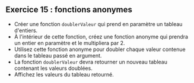 ## Exercice 15 : fonctions anonymes

- Créer une fonction `doublerValeur` qui prend en paramètre un tableau d'entiers.
- À l'intérieur de cette fonction, créez une fonction anonyme qui prendra un entier en paramètre et le multipliera par 2.
- Utilisez cette fonction anonyme pour doubler chaque valeur contenue dans le tableau passé en argument.
- La fonction `doublerValeur` devra retourner un nouveau tableau contenant les valeurs doublées.
- Affichez les valeurs du tableau retourné. 